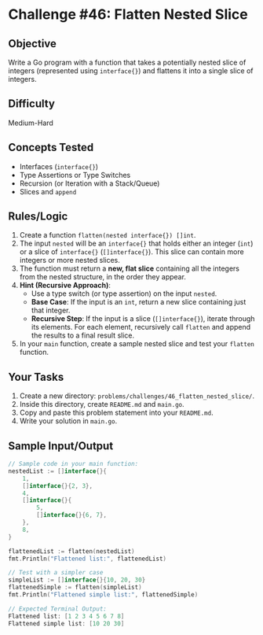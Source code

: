 # Challenge #46: Flatten Nested Slice

## Objective
Write a Go program with a function that takes a potentially nested slice of integers (represented using `interface{}`) and flattens it into a single slice of integers.

## Difficulty
Medium-Hard

## Concepts Tested
* Interfaces (`interface{}`)
* Type Assertions or Type Switches
* Recursion (or Iteration with a Stack/Queue)
* Slices and `append`

## Rules/Logic
1.  Create a function `flatten(nested interface{}) []int`.
2.  The input `nested` will be an `interface{}` that holds either an integer (`int`) or a slice of `interface{}` (`[]interface{}`). This slice can contain more integers or more nested slices.
3.  The function must return a **new, flat slice** containing all the integers from the nested structure, in the order they appear.
4.  **Hint (Recursive Approach)**:
    * Use a type switch (or type assertion) on the input `nested`.
    * **Base Case**: If the input is an `int`, return a new slice containing just that integer.
    * **Recursive Step**: If the input is a slice (`[]interface{}`), iterate through its elements. For each element, recursively call `flatten` and append the results to a final result slice.
5.  In your `main` function, create a sample nested slice and test your `flatten` function.

## Your Tasks
1.  Create a new directory: `problems/challenges/46_flatten_nested_slice/`.
2.  Inside this directory, create `README.md` and `main.go`.
3.  Copy and paste this problem statement into your `README.md`.
4.  Write your solution in `main.go`.

## Sample Input/Output

```go
// Sample code in your main function:
nestedList := []interface{}{
    1,
    []interface{}{2, 3},
    4,
    []interface{}{
        5,
        []interface{}{6, 7},
    },
    8,
}

flattenedList := flatten(nestedList)
fmt.Println("Flattened list:", flattenedList)

// Test with a simpler case
simpleList := []interface{}{10, 20, 30}
flattenedSimple := flatten(simpleList)
fmt.Println("Flattened simple list:", flattenedSimple)

// Expected Terminal Output:
Flattened list: [1 2 3 4 5 6 7 8]
Flattened simple list: [10 20 30]
